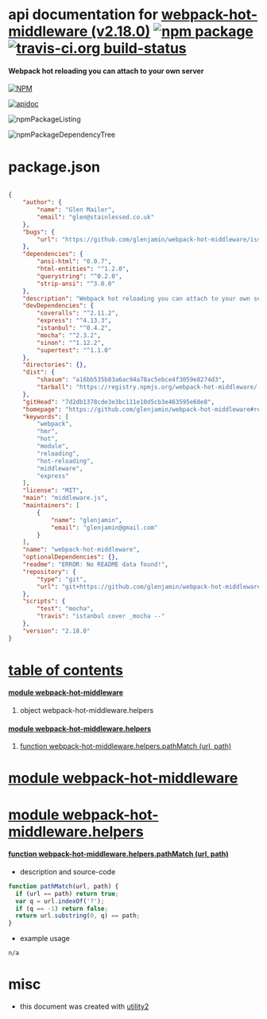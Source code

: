 # api documentation for  [webpack-hot-middleware (v2.18.0)](https://github.com/glenjamin/webpack-hot-middleware#readme)  [![npm package](https://img.shields.io/npm/v/npmdoc-webpack-hot-middleware.svg?style=flat-square)](https://www.npmjs.org/package/npmdoc-webpack-hot-middleware) [![travis-ci.org build-status](https://api.travis-ci.org/npmdoc/node-npmdoc-webpack-hot-middleware.svg)](https://travis-ci.org/npmdoc/node-npmdoc-webpack-hot-middleware)
#### Webpack hot reloading you can attach to your own server

[![NPM](https://nodei.co/npm/webpack-hot-middleware.png?downloads=true)](https://www.npmjs.com/package/webpack-hot-middleware)

[![apidoc](https://npmdoc.github.io/node-npmdoc-webpack-hot-middleware/build/screenCapture.buildNpmdoc.browser._2Fhome_2Ftravis_2Fbuild_2Fnpmdoc_2Fnode-npmdoc-webpack-hot-middleware_2Ftmp_2Fbuild_2Fapidoc.html.png)](https://npmdoc.github.io/node-npmdoc-webpack-hot-middleware/build/apidoc.html)

![npmPackageListing](https://npmdoc.github.io/node-npmdoc-webpack-hot-middleware/build/screenCapture.npmPackageListing.svg)

![npmPackageDependencyTree](https://npmdoc.github.io/node-npmdoc-webpack-hot-middleware/build/screenCapture.npmPackageDependencyTree.svg)



# package.json

```json

{
    "author": {
        "name": "Glen Mailer",
        "email": "glen@stainlessed.co.uk"
    },
    "bugs": {
        "url": "https://github.com/glenjamin/webpack-hot-middleware/issues"
    },
    "dependencies": {
        "ansi-html": "0.0.7",
        "html-entities": "^1.2.0",
        "querystring": "^0.2.0",
        "strip-ansi": "^3.0.0"
    },
    "description": "Webpack hot reloading you can attach to your own server",
    "devDependencies": {
        "coveralls": "^2.11.2",
        "express": "^4.13.3",
        "istanbul": "^0.4.2",
        "mocha": "^2.3.2",
        "sinon": "^1.12.2",
        "supertest": "^1.1.0"
    },
    "directories": {},
    "dist": {
        "shasum": "a16bb535b83a6ac94a78ac5ebce4f3059e8274d3",
        "tarball": "https://registry.npmjs.org/webpack-hot-middleware/-/webpack-hot-middleware-2.18.0.tgz"
    },
    "gitHead": "7d2db1378cde3e3bc111e10d5cb3e463595e68e8",
    "homepage": "https://github.com/glenjamin/webpack-hot-middleware#readme",
    "keywords": [
        "webpack",
        "hmr",
        "hot",
        "module",
        "reloading",
        "hot-reloading",
        "middleware",
        "express"
    ],
    "license": "MIT",
    "main": "middleware.js",
    "maintainers": [
        {
            "name": "glenjamin",
            "email": "glenjamin@gmail.com"
        }
    ],
    "name": "webpack-hot-middleware",
    "optionalDependencies": {},
    "readme": "ERROR: No README data found!",
    "repository": {
        "type": "git",
        "url": "git+https://github.com/glenjamin/webpack-hot-middleware.git"
    },
    "scripts": {
        "test": "mocha",
        "travis": "istanbul cover _mocha --"
    },
    "version": "2.18.0"
}
```



# <a name="apidoc.tableOfContents"></a>[table of contents](#apidoc.tableOfContents)

#### [module webpack-hot-middleware](#apidoc.module.webpack-hot-middleware)
1.  object <span class="apidocSignatureSpan">webpack-hot-middleware.</span>helpers

#### [module webpack-hot-middleware.helpers](#apidoc.module.webpack-hot-middleware.helpers)
1.  [function <span class="apidocSignatureSpan">webpack-hot-middleware.helpers.</span>pathMatch (url, path)](#apidoc.element.webpack-hot-middleware.helpers.pathMatch)



# <a name="apidoc.module.webpack-hot-middleware"></a>[module webpack-hot-middleware](#apidoc.module.webpack-hot-middleware)



# <a name="apidoc.module.webpack-hot-middleware.helpers"></a>[module webpack-hot-middleware.helpers](#apidoc.module.webpack-hot-middleware.helpers)

#### <a name="apidoc.element.webpack-hot-middleware.helpers.pathMatch"></a>[function <span class="apidocSignatureSpan">webpack-hot-middleware.helpers.</span>pathMatch (url, path)](#apidoc.element.webpack-hot-middleware.helpers.pathMatch)
- description and source-code
```javascript
function pathMatch(url, path) {
  if (url == path) return true;
  var q = url.indexOf('?');
  if (q == -1) return false;
  return url.substring(0, q) == path;
}
```
- example usage
```shell
n/a
```



# misc
- this document was created with [utility2](https://github.com/kaizhu256/node-utility2)
